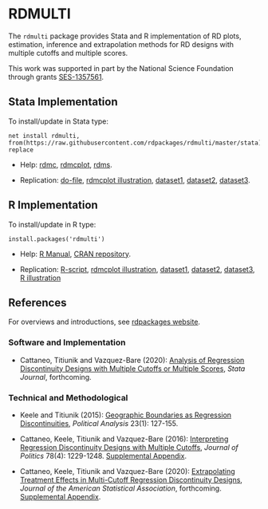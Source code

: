 # RDMULTI

The `rdmulti` package provides Stata and R implementation of RD plots, estimation, inference and extrapolation methods for RD designs with multiple cutoffs and multiple scores.

This work was supported in part by the National Science Foundation through grants [SES-1357561](https://www.nsf.gov/awardsearch/showAward?AWD_ID=1357561).

## Stata Implementation

To install/update in Stata type:
```
net install rdmulti, from(https://raw.githubusercontent.com/rdpackages/rdmulti/master/stata) replace
```

- Help: [rdmc](stata/rdmc.pdf), [rdmcplot](stata/rdmcplot.pdf), [rdms](stata/rdms.pdf).

- Replication: [do-file](stata/rdmulti_illustration.do), [rdmcplot illustration](stata/rdmcplot_illustration.do), [dataset1](stata/simdata_multic.dta), [dataset2](stata/simdata_cumul.dta), [dataset3](stata/simdata_multis.dta).

## R Implementation

To install/update in R type:
```
install.packages('rdmulti')
```

- Help: [R Manual](https://cran.r-project.org/web/packages/rdmulti/rdmulti.pdf), [CRAN repository](https://cran.r-project.org/package=rdmulti).

- Replication: [R-script](R/rdmulti_illustration.R), [rdmcplot illustration](R/rdmcplot_illustration.R), [dataset1](stata/simdata_multic.csv), [dataset2](stata/simdata_cumul.csv), [dataset3](stata/simdata_multis.csv), [R illustration](R/rdmulti_illustration.pdf)

## References

For overviews and introductions, see [rdpackages website](https://rdpackages.github.io).

### Software and Implementation

- Cattaneo, Titiunik and Vazquez-Bare (2020): [Analysis of Regression Discontinuity Designs with Multiple Cutoffs or Multiple Scores](https://rdpackages.github.io/references/Cattaneo-Titiunik-VazquezBare_2020_Stata.pdf), _Stata Journal_, forthcoming.

### Technical and Methodological

- Keele and Titiunik (2015): [Geographic Boundaries as Regression Discontinuities](https://rdpackages.github.io/references/Keele-Titiunik_2015_PA.pdf), _Political Analysis_ 23(1): 127-155.

- Cattaneo, Keele, Titiunik and Vazquez-Bare (2016): [Interpreting Regression Discontinuity Designs with Multiple Cutoffs](https://rdpackages.github.io/references/Cattaneo-Keele-Titiunik-VazquezBare_2016_JOP.pdf), _Journal of Politics_ 78(4): 1229-1248. [Supplemental Appendix](https://rdpackages.github.io/references/Cattaneo-Keele-Titiunik-VazquezBare_2016_JOP--Supplement.pdf).

- Cattaneo, Keele, Titiunik and Vazquez-Bare (2020): [Extrapolating Treatment Effects in Multi-Cutoff Regression Discontinuity Designs](https://rdpackages.github.io/references/Cattaneo-Keele-Titiunik-VazquezBare_2021_JASA.pdf), _Journal of the American Statistical Association_, forthcoming. [Supplemental Appendix](https://rdpackages.github.io/references/Cattaneo-Keele-Titiunik-VazquezBare_2021_JASA--Supplement.pdf).

<br><br>
